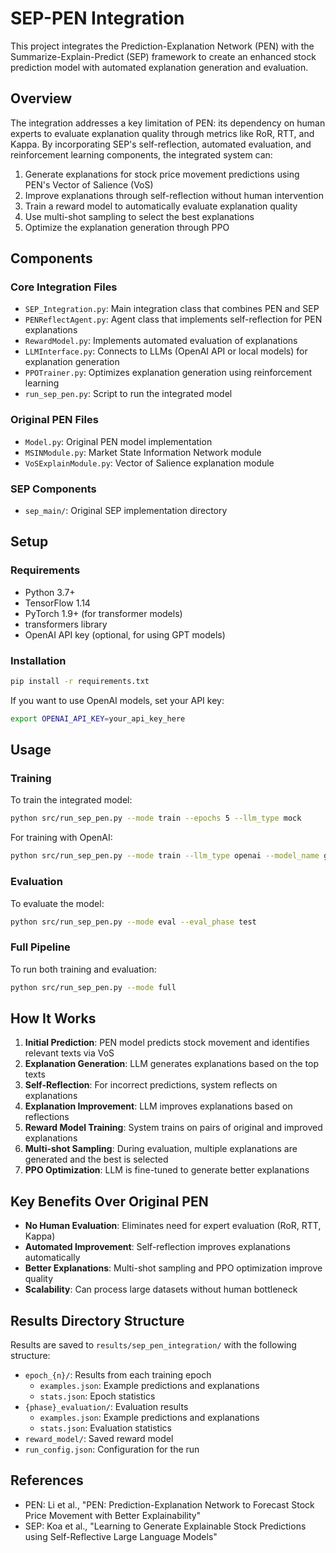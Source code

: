 # SEP-PEN Integration

This project integrates the Prediction-Explanation Network (PEN) with the Summarize-Explain-Predict (SEP) framework to create an enhanced stock prediction model with automated explanation generation and evaluation.

## Overview

The integration addresses a key limitation of PEN: its dependency on human experts to evaluate explanation quality through metrics like RoR, RTT, and Kappa. By incorporating SEP's self-reflection, automated evaluation, and reinforcement learning components, the integrated system can:

1. Generate explanations for stock price movement predictions using PEN's Vector of Salience (VoS)
2. Improve explanations through self-reflection without human intervention
3. Train a reward model to automatically evaluate explanation quality
4. Use multi-shot sampling to select the best explanations
5. Optimize the explanation generation through PPO

## Components

### Core Integration Files

- `SEP_Integration.py`: Main integration class that combines PEN and SEP
- `PENReflectAgent.py`: Agent class that implements self-reflection for PEN explanations
- `RewardModel.py`: Implements automated evaluation of explanations
- `LLMInterface.py`: Connects to LLMs (OpenAI API or local models) for explanation generation
- `PPOTrainer.py`: Optimizes explanation generation using reinforcement learning
- `run_sep_pen.py`: Script to run the integrated model

### Original PEN Files

- `Model.py`: Original PEN model implementation
- `MSINModule.py`: Market State Information Network module
- `VoSExplainModule.py`: Vector of Salience explanation module

### SEP Components

- `sep_main/`: Original SEP implementation directory

## Setup

### Requirements

- Python 3.7+
- TensorFlow 1.14
- PyTorch 1.9+ (for transformer models)
- transformers library
- OpenAI API key (optional, for using GPT models)

### Installation

```bash
pip install -r requirements.txt
```

If you want to use OpenAI models, set your API key:

```bash
export OPENAI_API_KEY=your_api_key_here
```

## Usage

### Training

To train the integrated model:

```bash
python src/run_sep_pen.py --mode train --epochs 5 --llm_type mock
```

For training with OpenAI:

```bash
python src/run_sep_pen.py --mode train --llm_type openai --model_name gpt-3.5-turbo --api_key your_api_key
```

### Evaluation

To evaluate the model:

```bash
python src/run_sep_pen.py --mode eval --eval_phase test
```

### Full Pipeline

To run both training and evaluation:

```bash
python src/run_sep_pen.py --mode full
```

## How It Works

1. **Initial Prediction**: PEN model predicts stock movement and identifies relevant texts via VoS
2. **Explanation Generation**: LLM generates explanations based on the top texts
3. **Self-Reflection**: For incorrect predictions, system reflects on explanations
4. **Explanation Improvement**: LLM improves explanations based on reflections
5. **Reward Model Training**: System trains on pairs of original and improved explanations
6. **Multi-shot Sampling**: During evaluation, multiple explanations are generated and the best is selected
7. **PPO Optimization**: LLM is fine-tuned to generate better explanations

## Key Benefits Over Original PEN

- **No Human Evaluation**: Eliminates need for expert evaluation (RoR, RTT, Kappa)
- **Automated Improvement**: Self-reflection improves explanations automatically
- **Better Explanations**: Multi-shot sampling and PPO optimization improve quality
- **Scalability**: Can process large datasets without human bottleneck

## Results Directory Structure

Results are saved to `results/sep_pen_integration/` with the following structure:

- `epoch_{n}/`: Results from each training epoch
  - `examples.json`: Example predictions and explanations
  - `stats.json`: Epoch statistics
- `{phase}_evaluation/`: Evaluation results
  - `examples.json`: Example predictions and explanations
  - `stats.json`: Evaluation statistics
- `reward_model/`: Saved reward model
- `run_config.json`: Configuration for the run

## References

- PEN: Li et al., "PEN: Prediction-Explanation Network to Forecast Stock Price Movement with Better Explainability"
- SEP: Koa et al., "Learning to Generate Explainable Stock Predictions using Self-Reflective Large Language Models" 